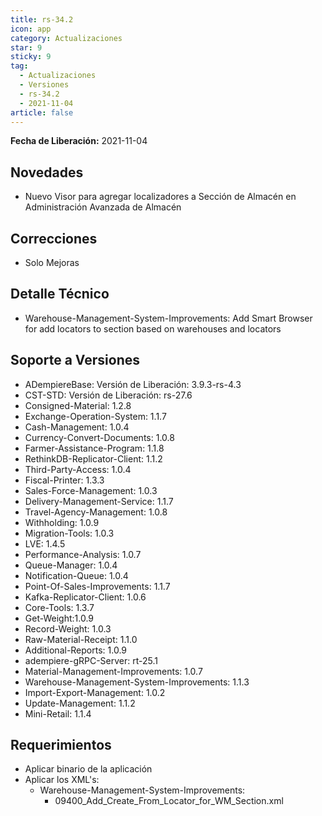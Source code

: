 ```yaml
---
title: rs-34.2
icon: app
category: Actualizaciones
star: 9
sticky: 9
tag:
  - Actualizaciones
  - Versiones
  - rs-34.2
  - 2021-11-04
article: false
---
```


**Fecha de Liberación:** 2021-11-04

## Novedades

- Nuevo Visor para agregar localizadores a Sección de Almacén en Administración Avanzada de Almacén

## Correcciones

- Solo Mejoras

## Detalle Técnico

- Warehouse-Management-System-Improvements: Add Smart Browser for add locators to section based on warehouses and locators

## Soporte a Versiones

- ADempiereBase: Versión de Liberación: 3.9.3-rs-4.3
- CST-STD: Versión de Liberación: rs-27.6
- Consigned-Material: 1.2.8
- Exchange-Operation-System: 1.1.7
- Cash-Management: 1.0.4
- Currency-Convert-Documents: 1.0.8
- Farmer-Assistance-Program: 1.1.8
- RethinkDB-Replicator-Client: 1.1.2
- Third-Party-Access: 1.0.4
- Fiscal-Printer: 1.3.3
- Sales-Force-Management: 1.0.3
- Delivery-Management-Service: 1.1.7
- Travel-Agency-Management: 1.0.8
- Withholding: 1.0.9
- Migration-Tools: 1.0.3
- LVE: 1.4.5
- Performance-Analysis: 1.0.7
- Queue-Manager: 1.0.4
- Notification-Queue: 1.0.4
- Point-Of-Sales-Improvements: 1.1.7
- Kafka-Replicator-Client: 1.0.6
- Core-Tools: 1.3.7
- Get-Weight:1.0.9
- Record-Weight: 1.0.3
- Raw-Material-Receipt: 1.1.0
- Additional-Reports: 1.0.9
- adempiere-gRPC-Server: rt-25.1
- Material-Management-Improvements: 1.0.7
- Warehouse-Management-System-Improvements: 1.1.3
- Import-Export-Management: 1.0.2
- Update-Management: 1.1.2
- Mini-Retail: 1.1.4

## Requerimientos

- Aplicar binario de la aplicación
- Aplicar los XML's:
  - Warehouse-Management-System-Improvements:
    - 09400_Add_Create_From_Locator_for_WM_Section.xml
